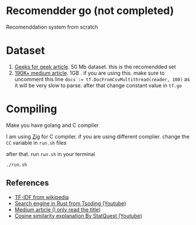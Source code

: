 # Recomendder go (not completed)

Recomenddation system from scratch

# Dataset

1. [Geeks for geek article](https://www.kaggle.com/datasets/naidukarthi2193/geeks-for-geeks-articles-dataset). 50 Mb dataset. this is the recomendded set
2. [190K+ medium article](https://www.kaggle.com/datasets/fabiochiusano/medium-articles?resource=download). 1GB . if you are using this. make sure to uncomment this line `docs := tf.DocFromCsvMultithread(reader, 100)` as it will be very slow to parse. after that change constant value in `tf.go`

# Compiling

Make you have golang and C compiler

I am using [Zig](https://ziglang.org/) for C compiler. if you are using different complier. change the `CC` variable in `run.sh` files

after that. run `run.sh` in your terminal

```sh
./run.sh
```

## References

- [TF-IDF from wikipedia](https://en.wikipedia.org/wiki/Tf%E2%80%93idf)
- [Search engine in Rust from Tsoding (Youtube)](https://youtu.be/hm5xOJiVEeg?si=NQOA5c0W8m2NDx4-)
- [Medium article (I only read the title)](https://medium.com/geekculture/understanding-tf-idf-and-cosine-similarity-for-recommendation-engine-64d8b51aa9f9)
- [Cosine similarity explanation By StatQuest (Youtube)](https://youtu.be/e9U0QAFbfLI?si=b3ytcZQs7KpHh4tw)
